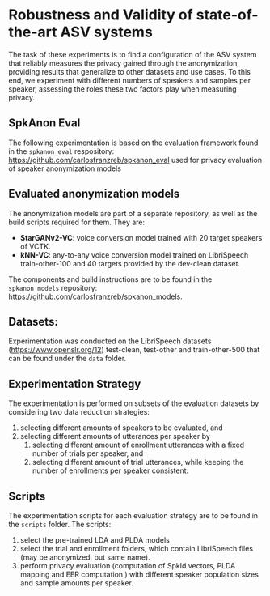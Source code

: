 # Robustness and Validity of state-of-the-art ASV systems

 The task of these experiments is to find a configuration of the ASV system that reliably measures the privacy gained through the anonymization, providing results that generalize to other datasets and use cases. To this end, we experiment with different numbers of speakers and samples per speaker, assessing the roles these two factors play when measuring privacy.

## SpkAnon Eval

The following experimentation is based on the evaluation framework found in the `spkanon_eval` respository: 
https://github.com/carlosfranzreb/spkanon_eval used for privacy evaluation of speaker anonymization models

## Evaluated anonymization models

The anonymization models are part of a separate repository, as well as the build scripts required for them. They are:

- **StarGANv2-VC**: voice conversion model trained with 20 target speakers of VCTK.
- **kNN-VC**: any-to-any voice conversion model trained on LibriSpeech train-other-100 and 40 targets provided by the dev-clean dataset.

The components and build instructions are to be found in the `spkanon_models` repository: <https://github.com/carlosfranzreb/spkanon_models>.

## Datasets:

Experimentation was conducted on the LibriSpeech datasets (https://www.openslr.org/12) test-clean, test-other and train-other-500 that can be found under the `data` folder.

## Experimentation Strategy


The experimentation is performed on subsets of the evaluation datasets by considering two data reduction strategies:
1. selecting different amounts of speakers to be evaluated, and
2. selecting different amounts of utterances per speaker by
    1. selecting different amount of enrollment utterances with a fixed number of trials per speaker, and 
    2. selecting different amount of trial utterances, while keeping the number of enrollments per speaker consistent.

## Scripts

The experimentation scripts for each evaluation strategy are to be found in the `scripts` folder. The scripts:
1. select the pre-trained LDA and PLDA models
2. select the trial and enrollment folders, which contain LibriSpeech files (may be anonymized, but same name).
3. perform privacy evaluation (computation of SpkId vectors, PLDA mapping and EER computation ) with different speaker population sizes and sample amounts per speaker. 